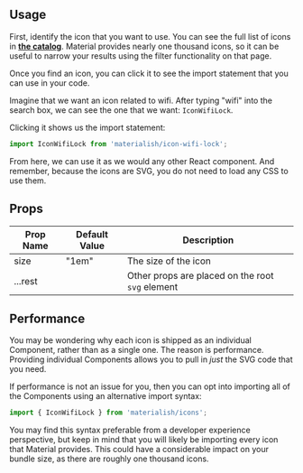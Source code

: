 ## Usage

First, identify the icon that you want to use. You can see the full list of icons
in [**the catalog**](/icons/catalog). Material provides nearly one thousand icons, so it can be
useful to narrow your results using the filter functionality on that page.

Once you find an icon, you can click it to see the import statement that you can use
in your code.

Imagine that we want an icon related to wifi. After typing "wifi" into the
search box, we can see the one that we want: `IconWifiLock`.

Clicking it shows us the import statement:

```jsx
import IconWifiLock from 'materialish/icon-wifi-lock';
```

From here, we can use it as we would any other React component. And remember, because the icons are
SVG, you do not need to load any CSS to use them.

## Props

| Prop Name | Default Value | Description                                      |
| --------- | ------------- | ------------------------------------------------ |
| size      | "1em"         | The size of the icon                             |
| ...rest   |               | Other props are placed on the root `svg` element |

## Performance

You may be wondering why each icon is shipped as an individual Component, rather
than as a single one. The reason is performance. Providing individual
Components allows you to pull in _just_ the SVG code that you need.

If performance is not an issue for you, then you can opt into importing all of the
Components using an alternative import syntax:

```js
import { IconWifiLock } from 'materialish/icons';
```

You may find this syntax preferable from a developer experience perspective, but keep in mind that you
will likely be importing every icon that Material provides. This could have a considerable impact on your
bundle size, as there are roughly one thousand icons.
